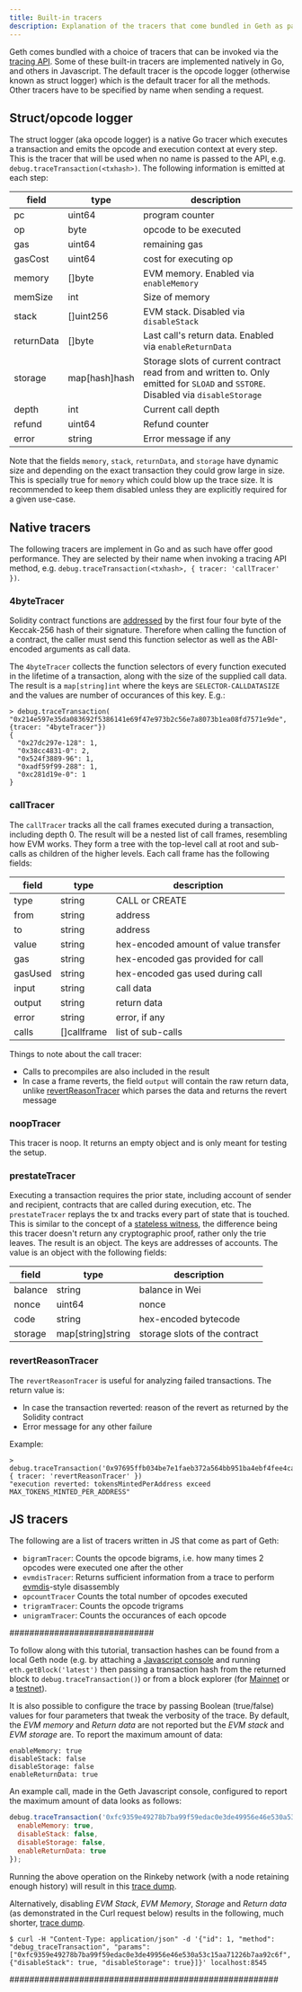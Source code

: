 ```yaml
---
title: Built-in tracers
description: Explanation of the tracers that come bundled in Geth as part of the tracing API.
---
```


Geth comes bundled with a choice of tracers that can be invoked via the [tracing API](/docs/rpc/ns-debug). Some of these built-in tracers are implemented natively in Go, and others in Javascript. The default tracer is the opcode logger (otherwise known as struct logger) which is the default tracer for all the methods. Other tracers have to be specified by name when sending a request. 

## Struct/opcode logger

The struct logger (aka opcode logger) is a native Go tracer which executes a transaction and emits the opcode and execution context at every step. This is the tracer that will be used when no name is passed to the API, e.g. `debug.traceTransaction(<txhash>)`. The following information is emitted at each step:

| field      | type          | description                                                                                                                      |
| ---------- | ------------- | -------------------------------------------------------------------------------------------------------------------------------- |
| pc         | uint64        | program counter                                                                                                                  |
| op         | byte          | opcode to be executed                                                                                                            |
| gas        | uint64        | remaining gas                                                                                                                    |
| gasCost    | uint64        | cost for executing op                                                                                                            |
| memory     | []byte        | EVM memory. Enabled via `enableMemory`                                                                                           |
| memSize    | int           | Size of memory                                                                                                                   |
| stack      | []uint256     | EVM stack. Disabled via `disableStack`                                                                                           |
| returnData | []byte        | Last call's return data. Enabled via `enableReturnData`                                                                          |
| storage    | map[hash]hash | Storage slots of current contract read from and written to. Only emitted for `SLOAD` and `SSTORE`. Disabled via `disableStorage` |
| depth      | int           | Current call depth                                                                                                               |
| refund     | uint64        | Refund counter                                                                                                                   |
| error      | string        | Error message if any                                                                                                             |

Note that the fields `memory`, `stack`, `returnData`, and `storage` have dynamic size and depending on the exact transaction they could grow large in size. This is specially true for `memory` which could blow up the trace size. It is recommended to keep them disabled unless they are explicitly required for a given use-case.

## Native tracers

The following tracers are implement in Go and as such have offer good performance. They are selected by their name when invoking a tracing API method, e.g. `debug.traceTransaction(<txhash>, { tracer: 'callTracer' })`.

### 4byteTracer

Solidity contract functions are [addressed](https://docs.soliditylang.org/en/develop/abi-spec.html#function-selector) by the first four four byte of the Keccak-256 hash of their signature. Therefore when calling the function of a contract, the caller must send this function selector as well as the ABI-encoded arguments as call data.

The `4byteTracer` collects the function selectors of every function executed in the lifetime of a transaction, along with the size of the supplied call data. The result is a `map[string]int` where the keys are `SELECTOR-CALLDATASIZE` and the values are number of occurances of this key. E.g.:

```terminal
> debug.traceTransaction( "0x214e597e35da083692f5386141e69f47e973b2c56e7a8073b1ea08fd7571e9de", {tracer: "4byteTracer"})
{
  "0x27dc297e-128": 1,
  "0x38cc4831-0": 2,
  "0x524f3889-96": 1,
  "0xadf59f99-288": 1,
  "0xc281d19e-0": 1
}
```

### callTracer

The `callTracer` tracks all the call frames executed during a transaction, including depth 0. The result will be a nested list of call frames, resembling how EVM works. They form a tree with the top-level call at root and sub-calls as children of the higher levels. Each call frame has the following fields:

| field   | type        | description                          |
| ------- | ----------- | ------------------------------------ |
| type    | string      | CALL or CREATE                       |
| from    | string      | address                              |
| to      | string      | address                              |
| value   | string      | hex-encoded amount of value transfer |
| gas     | string      | hex-encoded gas provided for call    |
| gasUsed | string      | hex-encoded gas used during call     |
| input   | string      | call data                            |
| output  | string      | return data                          |
| error   | string      | error, if any                        |
| calls   | []callframe | list of sub-calls                    |

Things to note about the call tracer:

- Calls to precompiles are also included in the result
- In case a frame reverts, the field `output` will contain the raw return data, unlike [revertReasonTracer](#revertreasontracer) which parses the data and returns the revert message

### noopTracer

This tracer is noop. It returns an empty object and is only meant for testing the setup.

### prestateTracer

Executing a transaction requires the prior state, including account of sender and recipient, contracts that are called during execution, etc. The `prestateTracer` replays the tx and tracks every part of state that is touched. This is similar to the concept of a [stateless witness](https://ethresear.ch/t/the-stateless-client-concept/172), the difference being this tracer doesn't return any cryptographic proof, rather only the trie leaves. The result is an object. The keys are addresses of accounts. The value is an object with the following fields:

| field   | type              | description                   |
| ------- | ----------------- | ----------------------------- |
| balance | string            | balance in Wei                |
| nonce   | uint64            | nonce                         |
| code    | string            | hex-encoded bytecode          |
| storage | map[string]string | storage slots of the contract |

### revertReasonTracer

The `revertReasonTracer` is useful for analyzing failed transactions. The return value is:

- In case the transaction reverted: reason of the revert as returned by the Solidity contract
- Error message for any other failure

Example:

```terminal
> debug.traceTransaction('0x97695ffb034be7e1faeb372a564bb951ba4ebf4fee4caff2f9d1702497bb2b8b', { tracer: 'revertReasonTracer' })
"execution reverted: tokensMintedPerAddress exceed MAX_TOKENS_MINTED_PER_ADDRESS"
```

## JS tracers

The following are a list of tracers written in JS that come as part of Geth:

- `bigramTracer`: Counts the opcode bigrams, i.e. how many times 2 opcodes were executed one after the other
- `evmdisTracer`: Returns sufficient information from a trace to perform [evmdis](https://github.com/Arachnid/evmdis)-style disassembly
- `opcountTracer` Counts the total number of opcodes executed
- `trigramTracer`: Counts the opcode trigrams
- `unigramTracer`: Counts the occurances of each opcode






#############################

To follow along with this tutorial, transaction hashes can be found from a local Geth node (e.g. by attaching a [Javascript console](/docs/interface/javascript-console) and running `eth.getBlock('latest')` then passing a transaction hash from the returned block to `debug.traceTransaction()`) or from a block explorer (for [Mainnet](https://etherscan.io/) or a [testnet](https://goerli.etherscan.io/)).

It is also possible to configure the trace by passing Boolean (true/false) values for four parameters that tweak the verbosity of the trace. By default, the _EVM memory_ and _Return data_ are not reported but the _EVM stack_ and _EVM storage_ are. To report the maximum amount of data:

```shell
enableMemory: true
disableStack: false
disableStorage: false
enableReturnData: true
```

An example call, made in the Geth Javascript console, configured to report the maximum amount of data looks as follows:

```js
debug.traceTransaction('0xfc9359e49278b7ba99f59edac0e3de49956e46e530a53c15aa71226b7aa92c6f', {
  enableMemory: true,
  disableStack: false,
  disableStorage: false,
  enableReturnData: true
});
```

Running the above operation on the Rinkeby network (with a node retaining enough history) will result in this [trace dump](https://gist.github.com/karalabe/c91f95ac57f5e57f8b950ec65ecc697f).

Alternatively, disabling _EVM Stack_, _EVM Memory_, _Storage_ and _Return data_ (as demonstrated in the Curl request below) results in the following, much shorter, [trace dump](https://gist.github.com/karalabe/d74a7cb33a70f2af75e7824fc772c5b4).

```
$ curl -H "Content-Type: application/json" -d '{"id": 1, "method": "debug_traceTransaction", "params": ["0xfc9359e49278b7ba99f59edac0e3de49956e46e530a53c15aa71226b7aa92c6f", {"disableStack": true, "disableStorage": true}]}' localhost:8545
```



######################################################



